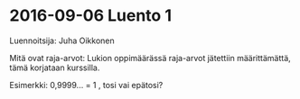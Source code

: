 2016-09-06 Luento 1
===================

Luennoitsija: Juha Oikkonen

Mitä ovat raja-arvot:
Lukion oppimäärässä raja-arvot jätettiin määrittämättä, tämä korjataan kurssilla.

Esimerkki: 0,9999... = 1 , tosi vai epätosi?



